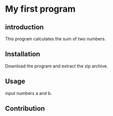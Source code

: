 # My first program
 
## introduction
This program calculates the sum of two numbers.

## Installation
Download the program and extract the zip archive.
## Usage
input numbers a and b.
## Contribution
